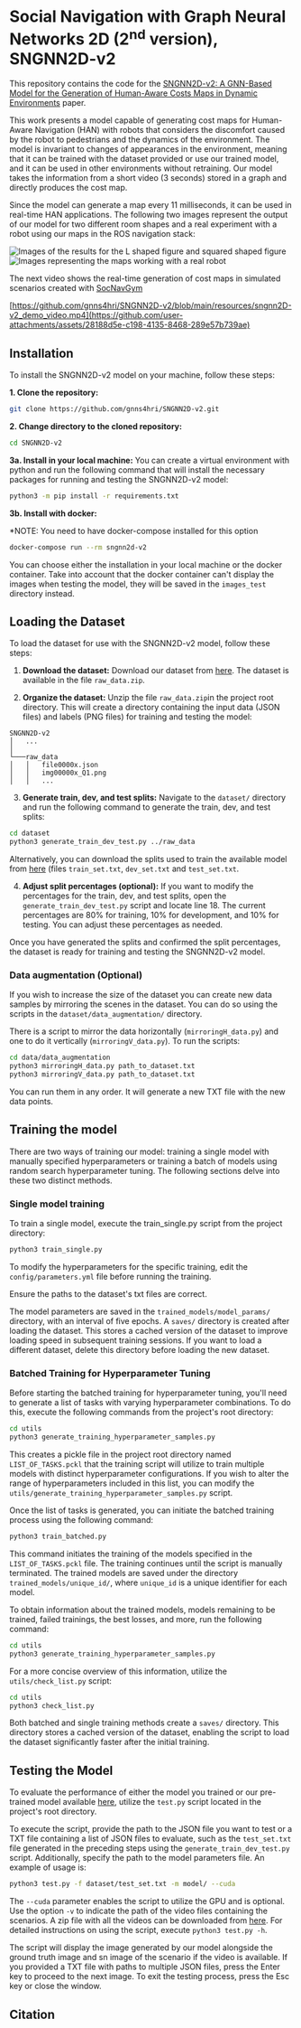 # Social Navigation with Graph Neural Networks 2D (2<sup>nd</sup> version), SNGNN2D-v2

This repository contains the code for the [SNGNN2D-v2: A GNN-Based Model for the Generation of Human-Aware Costs Maps in Dynamic Environments](#) paper.

This work presents a model capable of generating cost maps for Human-Aware Navigation (HAN) with robots that considers the discomfort caused by the robot to pedestrians and the dynamics of the environment.
The model is invariant to changes of appearances in the environment, meaning that it can be trained with the dataset provided or use our trained model, and it can be used in other environments without retraining.
Our model takes the information from a short video (3 seconds) stored in a graph and directly produces the cost map. 

Since the model can generate a map every 11 milliseconds, it can be used in real-time HAN applications.
The following two images represent the output of our model for two different room shapes and a real experiment with a robot using our maps in the ROS navigation stack:

![Images of the results for the L shaped figure and squared shaped figure](resources/results.png)  ![Images representing the maps working with a real robot](resources/real_path.jpg)

The next video shows the real-time generation of cost maps in simulated scenarios created with [SocNavGym](https://github.com/gnns4hri/SocNavGym)

[https://github.com/gnns4hri/SNGNN2D-v2/blob/main/resources/sngnn2D-v2_demo_video.mp4](https://github.com/user-attachments/assets/28188d5e-c198-4135-8468-289e57b739ae)

## Installation

To install the SNGNN2D-v2 model on your machine, follow these steps:

**1. Clone the repository:**

```bash
git clone https://github.com/gnns4hri/SNGNN2D-v2.git
```

**2. Change directory to the cloned repository:**

```bash
cd SNGNN2D-v2
```

**3a. Install in your local machine:**
You can create a virtual environment with python and run the following command that will install the necessary packages for running and testing the SNGNN2D-v2 model:
```bash
python3 -m pip install -r requirements.txt
```

**3b. Install with docker:**

*NOTE: You need to have docker-compose installed for this option
```bash
docker-compose run --rm sngnn2d-v2
```

You can choose either the installation in your local machine or the docker container. Take into account that the docker container can't display the images when testing the model, they will be saved in the `images_test` directory instead.

## Loading the Dataset

To load the dataset for use with the SNGNN2D-v2 model, follow these steps:

1. **Download the dataset:** Download our dataset from [here](https://www.dropbox.com/scl/fo/k282y10fecljyyl7sjj10/h?rlkey=e1i96zi1nqpfb50k2xh5aq9tx&dl=0). The dataset is available in the file `raw_data.zip`.

2. **Organize the dataset:** Unzip the file `raw_data.zip`in the project root directory. This will create a directory containing the input data (JSON files) and labels (PNG files) for training and testing the model:

```
SNGNN2D-v2
│   ...    
│
└───raw_data
│   │   file0000x.json
│   │   img00000x_Q1.png
│   │   ...
```

3. **Generate train, dev, and test splits:** Navigate to the `dataset/` directory and run the following command to generate the train, dev, and test splits:

```bash
cd dataset
python3 generate_train_dev_test.py ../raw_data
```
Alternatively, you can download the splits used to train the available model from [here](https://www.dropbox.com/scl/fo/k282y10fecljyyl7sjj10/h?rlkey=e1i96zi1nqpfb50k2xh5aq9tx&dl=0) (files `train_set.txt`, `dev_set.txt` and `test_set.txt`.

4. **Adjust split percentages (optional):** If you want to modify the percentages for the train, dev, and test splits, open the `generate_train_dev_test.py` script and locate line 18. The current percentages are 80% for training, 10% for development, and 10% for testing. You can adjust these percentages as needed.

 Once you have generated the splits and confirmed the split percentages, the dataset is ready for training and testing the SNGNN2D-v2 model.

### Data augmentation (Optional)

If you wish to increase the size of the dataset you can create new data samples by mirroring the scenes in the dataset.
You can do so using the scripts in the `dataset/data_augmentation/` directory.

There is a script to mirror the data horizontally (`mirroringH_data.py`) and one to do it vertically (`mirroringV_data.py`).
To run the scripts:

```bash
cd data/data_augmentation
python3 mirroringH_data.py path_to_dataset.txt
python3 mirroringV_data.py path_to_dataset.txt
```
You can run them in any order. It will generate a new TXT file with the new data points.

## Training the model

There are two ways of training our model: training a single model with manually specified hyperparameters or training a batch of models using random search hyperparameter tuning. 
The following sections delve into these two distinct methods.

### Single model training

To train a single model, execute the train_single.py script from the project directory:

```bash
python3 train_single.py
```

To modify the hyperparameters for the specific training, edit the `config/parameters.yml` file before running the training.

Ensure the paths to the dataset's txt files are correct.

The model parameters are saved in the `trained_models/model_params/` directory, with an interval of five epochs.
A `saves/` directory is created after loading the dataset. 
This stores a cached version of the dataset to improve loading speed in subsequent training sessions.
If you want to load a different dataset, delete this directory before loading the new dataset.

### Batched Training for Hyperparameter Tuning

Before starting the batched training for hyperparameter tuning, you'll need to generate a list of tasks with varying hyperparameter combinations.
To do this, execute the following commands from the project's root directory:

```bash
cd utils
python3 generate_training_hyperparameter_samples.py
```

This creates a pickle file in the project root directory named `LIST_OF_TASKS.pckl` that the training script will utilize to train multiple models with distinct hyperparameter configurations. If you wish to alter the range of hyperparameters included in this list, you can modify the `utils/generate_training_hyperparameter_samples.py` script.

Once the list of tasks is generated, you can initiate the batched training process using the following command:

```bash
python3 train_batched.py
```

This command initiates the training of the models specified in the `LIST_OF_TASKS.pckl` file. The training continues until the script is manually terminated. 
The trained models are saved under the directory `trained_models/unique_id/`, where `unique_id` is a unique identifier for each model.

To obtain information about the trained models, models remaining to be trained, failed trainings, the best losses, and more, run the following command:

```bash
cd utils
python3 generate_training_hyperparameter_samples.py
```

For a more concise overview of this information, utilize the `utils/check_list.py` script:

```bash
cd utils
python3 check_list.py
```

Both batched and single training methods create a `saves/` directory.
This directory stores a cached version of the dataset, enabling the script to load the dataset significantly faster after the initial training.

## Testing the Model

To evaluate the performance of either the model you trained or our pre-trained model available [here](https://www.dropbox.com/scl/fo/9ia7vz9sjdlj69sz8yoxi/h?rlkey=ws39q0ylrx3t7soj4cn5k7op1&dl=0), utilize the `test.py` script located in the project's root directory.

To execute the script, provide the path to the JSON file you want to test or a TXT file containing a list of JSON files to evaluate, such as the `test_set.txt` file generated in the preceding steps using the `generate_train_dev_test.py` script.
Additionally, specify the path to the model parameters file.
An example of usage is:

```bash
python3 test.py -f dataset/test_set.txt -m model/ --cuda
```

The `--cuda` parameter enables the script to utilize the GPU and is optional.
Use the option `-v` to indicate the path of the video files containing the scenarios.
A zip file with all the videos can be downloaded from [here](https://www.dropbox.com/scl/fo/k282y10fecljyyl7sjj10/h?rlkey=e1i96zi1nqpfb50k2xh5aq9tx&dl=0).
For detailed instructions on using the script, execute `python3 test.py -h`.


The script will display the image generated by our model alongside the ground truth image and sn image of the scenario if the video is available.
If you provided a TXT file with paths to multiple JSON files, press the Enter key to proceed to the next image. 
To exit the testing process, press the Esc key or close the window.

## Citation
